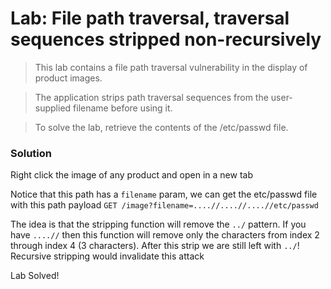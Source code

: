 # Lab: File path traversal, traversal sequences stripped non-recursively

>This lab contains a file path traversal vulnerability in the display of product images.

>The application strips path traversal sequences from the user-supplied filename before using it.

>To solve the lab, retrieve the contents of the /etc/passwd file.

### Solution
Right click the image of any product and open in a new tab

Notice that this path has a `filename` param, we can get the etc/passwd file with this path payload `GET /image?filename=....//....//....//etc/passwd `

The idea is that the stripping function will remove the `../` pattern. If you have `....//` then this function will remove only the characters from index 2 through index 4 (3 characters). After this strip we are still left with `../`! Recursive stripping would invalidate this attack

Lab Solved!